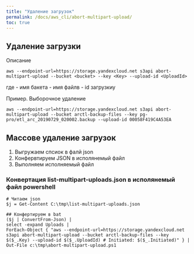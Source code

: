 ```yaml
---
title: "Удаление загрузок"
permalink: /docs/aws_cli/abort-multipart-upload/
toc: true
---
```


## Удаление загрузки
Описание
```
aws --endpoint-url=https://storage.yandexcloud.net s3api abort-multipart-upload --bucket <bucket> --key <Key> --upload-id <UploadId>
```
где <bucket> - имя бакета
    <Key> - имя файлв
    <UploadId> - id загрузкиу

Пример. Выборочное удаление
```
aws --endpoint-url=https://storage.yandexcloud.net s3api abort-multipart-upload --bucket arctl-backup-files --key pg-pro/etl_arc_20190729_020002.backup --upload-id 00058F419C4A53EA
```


## Массове удаление загрузок

1. Выгружаем спсиок в фалй json
2. Конфервтируем JSON в исполянемый файл
3. Выполняем исполняемый файл

### Конвертация list-multipart-uploads.json в исполянемый файл powershell

```
# Читаем json
$j = Get-Content C:\tmp\list-multipart-uploads.json

## Конфертируем в bat
($j | ConvertFrom-Json) |
select -expand Uploads |
ForEach-Object { "aws --endpoint-url=https://storage.yandexcloud.net s3api abort-multipart-upload --bucket arctl-backup-files --key $($_.Key) --upload-id $($_.UploadId) # Initiated: $($_.Initiated)" } |
Out-File c:\tmp\abort-multipart-upload.ps1
```
